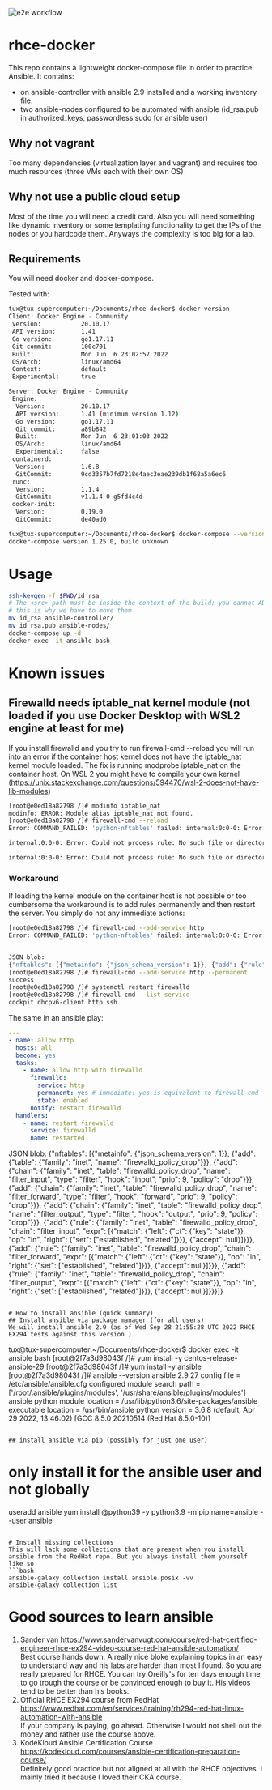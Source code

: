 ![e2e workflow](https://github.com/GitarPlayer/rhce-docker/actions/workflows/push.yml/badge.svg)
# rhce-docker
This repo contains a lightweight docker-compose file in order to practice Ansible. It contains:
- on ansible-controller with ansible 2.9 installed and a working inventory file.
- two ansible-nodes configured to be automated with ansible (id_rsa.pub in authorized_keys, passwordless sudo for ansible user) 

## Why not vagrant
Too many dependencies (virtualization layer and vagrant) and requires too much resources (three VMs each with their own OS)

## Why not use a public cloud setup
Most of the time you will need a credit card. Also you will need something like dynamic inventory or some templating functionality to get the IPs of the nodes or you hardcode them. Anyways the complexity is too big for a lab.


## Requirements
You will need docker and docker-compose. 

Tested with:
```bash
tux@tux-supercomputer:~/Documents/rhce-docker$ docker version
Client: Docker Engine - Community
 Version:           20.10.17
 API version:       1.41
 Go version:        go1.17.11
 Git commit:        100c701
 Built:             Mon Jun  6 23:02:57 2022
 OS/Arch:           linux/amd64
 Context:           default
 Experimental:      true

Server: Docker Engine - Community
 Engine:
  Version:          20.10.17
  API version:      1.41 (minimum version 1.12)
  Go version:       go1.17.11
  Git commit:       a89b842
  Built:            Mon Jun  6 23:01:03 2022
  OS/Arch:          linux/amd64
  Experimental:     false
 containerd:
  Version:          1.6.8
  GitCommit:        9cd3357b7fd7218e4aec3eae239db1f68a5a6ec6
 runc:
  Version:          1.1.4
  GitCommit:        v1.1.4-0-g5fd4c4d
 docker-init:
  Version:          0.19.0
  GitCommit:        de40ad0

tux@tux-supercomputer:~/Documents/rhce-docker$ docker-compose --version
docker-compose version 1.25.0, build unknown
```
# Usage
```bash
ssh-keygen -f $PWD/id_rsa
# The <src> path must be inside the context of the build; you cannot ADD ../something /something, because the first step of a docker build is to send the context directory (and subdirectories) to the docker daemon. from https://docs.docker.com/engine/reference/builder/
# this is why we have to move them 
mv id_rsa ansible-controller/
mv id_rsa.pub ansible-nodes/
docker-compose up -d
docker exec -it ansible bash
```

# Known issues

## Firewalld needs iptable_nat kernel module (not loaded if you use Docker Desktop with WSL2 engine at least for me)
If you install firewalld and you try to run firewall-cmd --reload you will run into an error if the container host kernel does not have the iptable_nat kernel module loaded. The fix is running modprobe iptable_nat on the container host. On WSL 2 you might have to compile your own kernel (https://unix.stackexchange.com/questions/594470/wsl-2-does-not-have-lib-modules)
```bash
[root@e0ed18a82798 /]# modinfo iptable_nat
modinfo: ERROR: Module alias iptable_nat not found.
[root@e0ed18a82798 /]# firewall-cmd --reload
Error: COMMAND_FAILED: 'python-nftables' failed: internal:0:0-0: Error: Could not process rule: No such file or directory

internal:0:0-0: Error: Could not process rule: No such file or directory

internal:0:0-0: Error: Could not process rule: No such file or directory
```
### Workaround
If loading the kernel module on the container host is not possible or too cumbersome the workaround is to add rules permanently and then restart the server. You simply do not any immediate actions:
```bash
[root@e0ed18a82798 /]# firewall-cmd --add-service http
Error: COMMAND_FAILED: 'python-nftables' failed: internal:0:0-0: Error: Could not process rule: No such file or directory


JSON blob:
{"nftables": [{"metainfo": {"json_schema_version": 1}}, {"add": {"rule": {"family": "inet", "table": "firewalld", "chain": "filter_IN_public_allow", "expr": [{"match": {"left": {"payload": {"protocol": "tcp", "field": "dport"}}, "op": "==", "right": 80}}, {"match": {"left": {"ct": {"key": "state"}}, "op": "in", "right": {"set": ["new", "untracked"]}}}, {"accept": null}]}}}]}
[root@e0ed18a82798 /]# firewall-cmd --add-service http --permanent
success
[root@e0ed18a82798 /]# systemctl restart firewalld
[root@e0ed18a82798 /]# firewall-cmd --list-service
cockpit dhcpv6-client http ssh
```

The same in an ansible play:

```yaml
---
- name: allow http
  hosts: all
  become: yes
  tasks:
    - name: allow http with firewalld
      firewalld:
        service: http
        permanent: yes # immediate: yes is equivalent to firewall-cmd --reload it will not work
        state: enabled
      notify: restart firewalld
  handlers:
    - name: restart firewalld
      service: firewalld
      name: restarted      
```

JSON blob:
{"nftables": [{"metainfo": {"json_schema_version": 1}}, {"add": {"table": {"family": "inet", "name": "firewalld_policy_drop"}}}, {"add": {"chain": {"family": "inet", "table": "firewalld_policy_drop", "name": "filter_input", "type": "filter",
"hook": "input", "prio": 9, "policy": "drop"}}}, {"add": {"chain": {"family": "inet", "table": "firewalld_policy_drop", "name": "filter_forward", "type": "filter", "hook": "forward", "prio": 9, "policy": "drop"}}}, {"add": {"chain": {"family": "inet", "table": "firewalld_policy_drop", "name": "filter_output", "type": "filter", "hook": "output", "prio": 9, "policy": "drop"}}}, {"add": {"rule": {"family": "inet", "table": "firewalld_policy_drop", "chain": "filter_input", "expr": [{"match": {"left": {"ct": {"key": "state"}}, "op": "in", "right": {"set": ["established", "related"]}}}, {"accept": null}]}}}, {"add": {"rule": {"family": "inet", "table": "firewalld_policy_drop", "chain": "filter_forward", "expr": [{"match":
{"left": {"ct": {"key": "state"}}, "op": "in", "right": {"set": ["established", "related"]}}}, {"accept": null}]}}}, {"add": {"rule": {"family": "inet", "table": "firewalld_policy_drop", "chain": "filter_output", "expr": [{"match": {"left": {"ct": {"key": "state"}}, "op": "in", "right": {"set": ["established", "related"]}}}, {"accept": null}]}}}]}

```

# How to install ansible (quick summary)
## Install ansible via package manager (for all users)
We will install ansible 2.9 (as of Wed Sep 28 21:55:28 UTC 2022 RHCE EX294 tests against this version )
```
tux@tux-supercomputer:~/Documents/rhce-docker$ docker exec -it ansible bash
[root@2f7a3d98043f /]# yum install -y centos-release-ansible-29
[root@2f7a3d98043f /]# yum install -y ansible
[root@2f7a3d98043f /]# ansible --version
ansible 2.9.27
  config file = /etc/ansible/ansible.cfg
  configured module search path = ['/root/.ansible/plugins/modules', '/usr/share/ansible/plugins/modules']
  ansible python module location = /usr/lib/python3.6/site-packages/ansible
  executable location = /usr/bin/ansible
  python version = 3.6.8 (default, Apr 29 2022, 13:46:02) [GCC 8.5.0 20210514 (Red Hat 8.5.0-10)]
```

## install ansible via pip (possibly for just one user)
```
# only install it for the ansible user and not globally
useradd ansible
yum install @python39 -y
python3.9 -m pip name=ansible --user ansible
```

# Install missing collections
This will lack some collections that are present when you install ansible from the RedHat repo. But you always install them yourself like so
```bash
ansible-galaxy collection install ansible.posix -vv
ansible-galaxy collection list 
```

# Good sources to learn ansible
1. Sander van https://www.sandervanvugt.com/course/red-hat-certified-engineer-rhce-ex294-video-course-red-hat-ansible-automation/  
Best course hands down. A really nice bloke explaining topics in an easy to understand way and his labs are harder than most I found. So you are really prepared for RHCE. You can try Oreilly's for ten days enough time to go trough the course or be convinced enough to buy it. His videos tend to be better than his books.
2. Official RHCE EX294 course from RedHat https://www.redhat.com/en/services/training/rh294-red-hat-linux-automation-with-ansible   
If your company is paying, go ahead. Otherwise I would not shell out the money and rather use the course above.
3. KodeKloud Ansible Certification Course https://kodekloud.com/courses/ansible-certification-preparation-course/  
Definitely good practice but not aligned at all with the RHCE objectives. I mainly tried it because I loved their CKA course.
